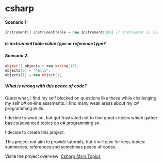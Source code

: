 csharp
======


#### Scenario 1:

```csharp
Instrument[] instrumentTable = new Instrument[100] // Instrument is class
```

##### Is instrumentTable value type or reference type?

#### Scenario 2: 
```csharp
object[] objects = new string[10];
objects[0] = "hello"; 
objects[1] = new object(); 
```
##### What is wrong with this peace of code? 


Guest what, I find my self blocked on questions like these while challenging my self c# on-line assements.
I find many weak areas about my c# programming skills.

I decide to work on, but got frustrated not to find good articles which gather basics/advanced topics on c# programming so

I decide to create this project.

This project not aim to provide tutorials, but it will give for keys topics: summaries, references and sometimes peace of codes.

Visite the project overview: 
[Csharp Main Topics](http://saidmohamedali.github.io/csharp/)

